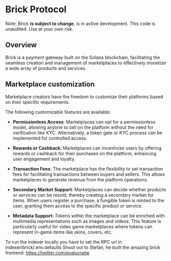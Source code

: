 # Brick Protocol

Note: Brick **is subject to change**, is in active development. This code is unaudited. Use at your own risk.

## Overview

Brick is a payment gateway built on the Solana blockchain, facilitating the seamless creation and management of marketplaces to effectively monetize a wide array of products and services.

## Marketplace customization
Marketplace creators have the freedom to customize their platforms based on their specific requirements. 

The following customizable features are available:
  
- **Permissionless Access**: Marketplaces can opt for a permissionless model, allowing anyone to sell on the platform without the need for verification like KYC. Alternatively, a token gate or KYC process can be implemented for controlled access.

- **Rewards or Cashback**: Marketplaces can incentivize users by offering rewards or cashback for their purchases on the platform, enhancing user engagement and loyalty.

- **Transaction Fees**: The marketplace has the flexibility to set transaction fees for facilitating transactions between buyers and sellers. This allows marketplaces to generate revenue from the platform operations.
  
- **Secondary Market Support**: Marketplaces can decide whether products or services can be resold, thereby creating a secondary market for items. When users register a purchase, a fungible token is minted to the user, granting them access to the specific product or service.

- **Metadata Support**: Tokens within the marketplace can be enriched with multimedia representations such as images and videos. This feature is particularly useful for video game marketplaces where tokens can represent in-game items like skins, covers, etc.

To run the indexer locally you have to set the RPC url in indexer/brick/.env.defaults
Shout out to Stefan, he built the amazing brick frontend: https://twitter.com/evalucratie